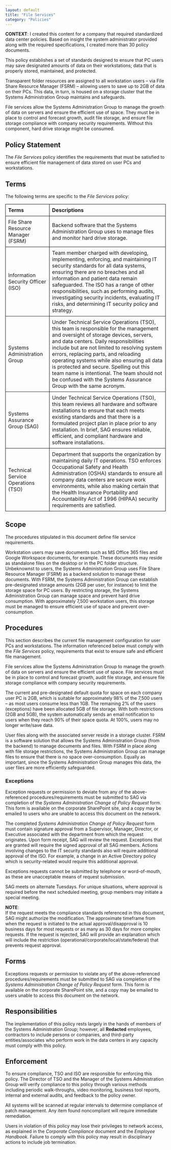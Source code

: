 ```yaml
---
layout: default
title: "File Services"
category: "Policies"
---
```

**CONTEXT**: I created this content for a company that required standardized data center policies.
Based on insight the system administrator provided along with the required specifications, I created more than 30 policy documents.

This policy establishes a set of standards designed to ensure that PC users may save designated amounts of data on their workstations; data that is properly stored, maintained, and protected. 

Transparent folder resources are assigned to all workstation users – via File Share Resource Manager (FSRM) – allowing users to save up to 2GB of data on their PCs. This data, in turn, is housed on a storage cluster that the Systems Administration Group maintains and safeguards.

File services allow the Systems Administration Group to manage the growth of data on servers and ensure the efficient use of space. They must be in place to control and forecast growth, audit file storage, and ensure file storage compliance with company security requirements. Without this component, hard drive storage might be consumed.

## Policy Statement
The *File Services* policy identifies the requirements that must be satisfied to ensure efficient file management of data stored on user PCs and workstations.
## Terms
The following terms are specific to the *File Services* policy:

| **Terms**                            | **Descriptions**                                        |
| ------------------------------------| -------------------------------------------------------|
| File Share Resource Manager (FSRM)  | Backend software that the Systems Administration Group uses to manage files and monitor hard drive storage. |
| Information Security Officer (ISO)  | Team member charged with developing, implementing, enforcing, and maintaining IT security standards for all data systems, ensuring there are no breaches and all information and patient data remain safeguarded. The ISO has a range of other responsibilities, such as performing audits, investigating security incidents, evaluating IT risks, and determining IT security policy and strategy. |
| Systems Administration Group       | Under Technical Service Operations (TSO), this team is responsible for the management and oversight of storage devices, servers, and data centers. Daily responsibilities include but are not limited to resolving system errors, replacing parts, and reloading operating systems while also ensuring all data is protected and secure. Spelling out this team name is intentional. The team should not be confused with the Systems Assurance Group with the same acronym. |
| Systems Assurance Group (SAG)       | Under Technical Service Operations (TSO), this team reviews all hardware and software installations to ensure that each meets existing standards and that there is a formulated project plan in place prior to any installation. In brief, SAG ensures reliable, efficient, and compliant hardware and software installations. |
| Technical Service Operations (TSO)  | Department that supports the organization by maintaining daily IT operations. TSO enforces Occupational Safety and Health Administration (OSHA) standards to ensure all company data centers are secure work environments, while also making certain that the Health Insurance Portability and Accountability Act of 1996 (HIPAA) security requirements are satisfied. |

## Scope
The procedures stipulated in this document define file service requirements.

Workstation users may save documents such as MS Office 365 files and Google Workspace documents, for example. These documents may reside as standalone files on the desktop or in the PC folder structure. Unbeknownst to users, the Systems Administration Group uses File Share Resource Manager (FSRM) as a backend solution to manage these documents. With FSRM, the Systems Administration Group can establish pre-designated storage amounts (2GB per user, for instance) to limit the storage space for PC users. By restricting storage, the Systems Administration Group can manage space and prevent hard drive consumption. With approximately 7,500 workstation users, this storage must be managed to ensure efficient use of space and prevent over-consumption.

## Procedures
This section describes the current file management configuration for user PCs and workstations. The information referenced below must comply with the *File Services* policy, requirements that exist to ensure safe and efficient file management.

File services allow the Systems Administration Group to manage the growth of data on servers and ensure the efficient use of space. File services must be in place to control and forecast growth, audit file storage, and ensure file storage compliance with company security requirements.

The current and pre-designated default quota for space on each company user PC is 2GB, which is suitable for approximately 98% of the 7,500 users – as most users consume less than 1GB. The remaining 2% of the users (exceptions) have been allocated 5GB of file storage. With both restrictions (2GB and 5GB), the system automatically sends an email notification to users when they reach 90% of their space quota. At 100%, users may no longer write/save data.

User files along with the associated server reside in a storage cluster. FSRM is a software solution that allows the Systems Administration Group (from the backend) to manage documents and files. With FSRM in place along with file storage restrictions, the Systems Administration Group can manage files to ensure that there is no space over-consumption. Equally as important, since the Systems Administration Group manages this data, the user files are more efficiently safeguarded.

### Exceptions
Exception requests or permission to deviate from any of the above-referenced procedures/requirements must be submitted to SAG via completion of the *Systems Administration Change of Policy Request* form. This form is available on the corporate SharePoint site, and a copy may be emailed to users who are unable to access this document on the network.

The completed *Systems Administration Change of Policy Request* form must contain signature approval from a Supervisor, Manager, Director, or Executive associated with the department from which the request originates. Upon form receipt, SAG will review the request. Exceptions that are granted will require the signed approval of all SAG members. Actions involving changes to the IT security standards also will require additional approval of the ISO. For example, a change in an Active Directory policy which is security-related would require this additional approval.

Exceptions requests cannot be submitted by telephone or word-of-mouth, as these are unacceptable means of request submission.

SAG meets on alternate Tuesdays. For unique situations, where approval is required before the next scheduled meeting, group members may initiate a special meeting.

**NOTE**:<br/>
If the request meets the compliance standards referenced in this document, SAG might authorize the modification. The approximate timeframe from when the request is initiated to the actual approval/disapproval is 10 business days for most requests or as many as 30 days for more complex requests. If the request is rejected, SAG will provide an explanation which will include the restriction (operational/corporate/local/state/federal) that prevents request approval.

## Forms
Exceptions requests or permission to violate any of the above-referenced procedures/requirements must be submitted to SAG via completion of the *Systems Administration Change of Policy Request* form. This form is available on the corporate SharePoint site, and a copy may be emailed to users unable to access this document on the network. 

## Responsibilities
The implementation of this policy rests largely in the hands of members of the Systems Administration Group; however, all **Redacted** employees, contractors to include persons or companies, and third-party entities/associates who perform work in the data centers in any capacity must comply with this policy.   

## Enforcement
To ensure compliance, TSO and ISO are responsible for enforcing this policy.
The Director of TSO and the Manager of the Systems Administration Group will verify compliance to this policy through various methods including periodic walk-throughs, video monitoring, business tool reports, internal and external audits, and feedback to the policy owner.

All systems will be scanned at regular intervals to determine compliance of patch management. Any item found noncompliant will require immediate remediation.

Users in violation of this policy may lose their privileges to network access, as explained in the *Corporate Compliance* document and the *Employee Handbook*. Failure to comply with this policy may result in disciplinary actions to include job termination.

<style>
  table {
    width: 100%;
    border-collapse: collapse;
  }
  th, td {
    border: 1px solid black;
    padding: 8px;
    text-align: left;
  }
</style>





